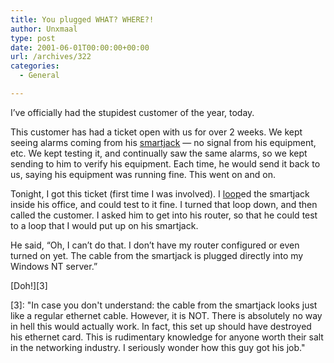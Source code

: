 ```yaml
---
title: You plugged WHAT? WHERE?!
author: Unxmaal
type: post
date: 2001-06-01T00:00:00+00:00
url: /archives/322
categories:
  - General

---
```

I&#8217;ve officially had the stupidest customer of the year, today.

This customer has had a ticket open with us for over 2 weeks. We kept seeing alarms coming from his [smartjack][1] &#8212; no signal from his equipment, etc. We kept testing it, and continually saw the same alarms, so we kept sending to him to verify his equipment. Each time, he would send it back to us, saying his equipment was running fine. This went on and on.

Tonight, I got this ticket (first time I was involved). I [loop][2]ed the smartjack inside his office, and could test to it fine. I turned that loop down, and then called the customer. I asked him to get into his router, so that he could test to a loop that I would put up on his smartjack.

He said, &#8220;Oh, I can&#8217;t do that. I don&#8217;t have my router configured or even turned on yet. The cable from the smartjack is plugged directly into my Windows NT server.&#8221;

[Doh!][3]

 [1]: http://www.its.bldrdoc.gov/projects/t1glossary2000/_continuity_check_transponder.html
 [2]: http://www.its.bldrdoc.gov/projects/t1glossary2000/_loop.html
 [3]:  "In case you don't understand: the cable from the smartjack looks just like a regular ethernet cable. However, it is NOT. There is absolutely no way in hell this would actually work. In fact, this set up should  have destroyed his ethernet card. This is rudimentary knowledge for anyone worth their salt in the networking industry. I seriously wonder how this guy got his job."